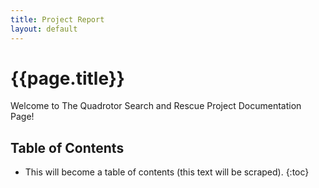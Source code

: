 ```yaml
---
title: Project Report
layout: default
---
```


# {{page.title}}

Welcome to The Quadrotor Search and Rescue Project Documentation Page!

## Table of Contents

* This will become a table of contents (this text will be scraped).
{:toc}
